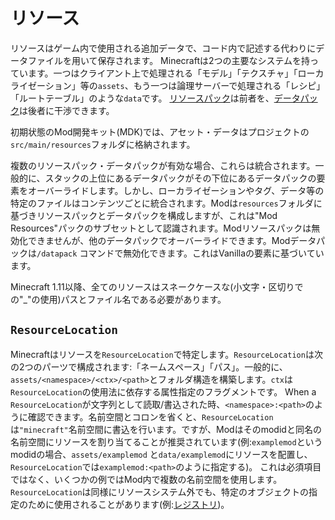 リソース
=========

リソースはゲーム内で使用される追加データで、コード内で記述する代わりにデータファイルを用いて保存されます。
Minecraftは2つの主要なシステムを持っています。一つはクライアント上で処理される「モデル」「テクスチャ」「ローカライゼーション」等の`assets`、もう一つは論理サーバーで処理される「レシピ」「ルートテーブル」のような`data`です。
[リソースパック][respack]は前者を、[データパック][datapack]は後者に干渉できます。

初期状態のMod開発キット(MDK)では、アセット・データはプロジェクトの`src/main/resources`フォルダに格納されます。

複数のリソースパック・データパックが有効な場合、これらは統合されます。一般的に、スタックの上位にあるデータパックがその下位にあるデータパックの要素をオーバーライドします。しかし、ローカライゼーションやタグ、データ等の特定のファイルはコンテンツごとに統合されます。Modは`resources`フォルダに基づきリソースパックとデータパックを構成しますが、これは"Mod Resources"パックのサブセットとして認識されます。Modリソースパックは無効化できませんが、他のデータパックでオーバーライドできます。Modデータパックは`/datapack` コマンドで無効化できます。これはVanillaの要素に基づいています。

Minecraft 1.11以降、全てのリソースはスネークケースな(小文字・区切りでの"_"の使用)パスとファイル名である必要があります。

`ResourceLocation`
------------------

Minecraftはリソースを`ResourceLocation`で特定します。`ResourceLocation`は次の2つのパーツで構成されます:「ネームスペース」「パス」。一般的に、`assets/<namespace>/<ctx>/<path>`とフォルダ構造を構築します。`ctx`は`ResourceLocation`の使用法に依存する属性指定のフラグメントです。  When a `ResourceLocation`が文字列として読取/書込された時、`<namespace>:<path>`のように確認できます。名前空間とコロンを省くと、`ResourceLocation`は`"minecraft"`名前空間に書込を行います。ですが、Modはそのmodidと同名の名前空間にリソースを割り当てることが推奨されています(例:`examplemod`というmodidの場合、`assets/examplemod` と`data/examplemod`にリソースを配置し、`ResourceLocation`では`examplemod:<path>`のように指定する)。 これは必須項目ではなく、いくつかの例ではMod内で複数の名前空間を使用します。`ResourceLocation`は同様にリソースシステム外でも、特定のオブジェクトの指定のために使用されることがあります(例:[レジストリ][registries])。

[respack]: ../resources/client/index.md
[datapack]: ../resources/server/index.md
[registries]: ./registries.md

